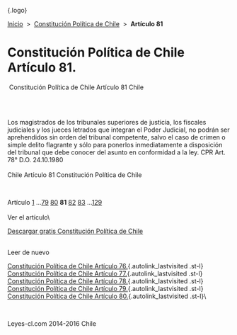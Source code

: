 <div class="wrapper">

[](/index.htm){.logo}
<div class="breadcrumbs">

[Inicio](/index.htm)  &gt;  [Constitución Política de
Chile](/constitucion_politica_de_chile.htm "Constitución Política de Chile")
 &gt;  **Artículo 81**

</div>

<div class="middle">

<div class="container">

Constitución Política de Chile\
Artículo 81.
===============================

<div id="goser">

</div>

﻿
Constitución Política de Chile Artículo 81 Chile

\
﻿
<div id="squareAds">

</div>

<div id="statya">

Los magistrados de los tribunales superiores de justicia, los fiscales
judiciales y los jueces letrados que integran el Poder Judicial, no
podrán ser aprehendidos sin orden del tribunal competente, salvo el caso
de crimen o simple delito flagrante y sólo para ponerlos inmediatamente
a disposición del tribunal que debe conocer del asunto en conformidad a
la ley. CPR Art. 78° D.O. 24.10.1980\
\
Chile Artículo 81 Constitución Política de Chile

</div>

﻿
<div id="ads1">

</div>

<div class="breadstat">

Artículo
[1](/constitucion_politica_de_chile/1.htm) ...[79](/constitucion_politica_de_chile/79.htm) [80](/constitucion_politica_de_chile/80.htm) **81** [82](/constitucion_politica_de_chile/82.htm) [83](/constitucion_politica_de_chile/83.htm) ...[129](/constitucion_politica_de_chile/129.htm) \
\
Ver el artículo\

</div>

[Descargar gratis Constitución Política de
Chile](/constitucion_politica_de_chile/download.htm "Descargar gratis Constitución Política de Chile")
﻿
<div style="clear: left">

</div>

\
Leer de nuevo

[Constitución Política de Chile Artículo
76.](/constitucion_politica_de_chile/76.htm){.autolink_lastvisited
.st-l} [Constitución Política de Chile Artículo
77.](/constitucion_politica_de_chile/77.htm){.autolink_lastvisited
.st-l} [Constitución Política de Chile Artículo
78.](/constitucion_politica_de_chile/78.htm){.autolink_lastvisited
.st-l} [Constitución Política de Chile Artículo
79.](/constitucion_politica_de_chile/79.htm){.autolink_lastvisited
.st-l} [Constitución Política de Chile Artículo
80.](/constitucion_politica_de_chile/80.htm){.autolink_lastvisited
.st-l}\

</div>

﻿
<div id="LeftAds">

</div>

</div>

Leyes-cl.com 2014-2016 Chile

</div>
